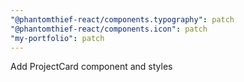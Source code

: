 ```yaml
---
"@phantomthief-react/components.typography": patch
"@phantomthief-react/components.icon": patch
"my-portfolio": patch
---
```


Add ProjectCard component and styles
